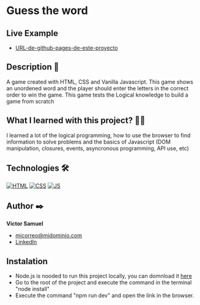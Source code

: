 # Guess the word

## Live Example
- [URL-de-github-pages-de-este-proyecto](https://victoresamuel.github.io/Guess-the-word-game/)

## Description 📑

A game created with HTML, CSS and Vanilla Javascript. This game shows an unordened word and the player should enter the letters in the correct order to win the game.
This game tests the Logical knowledge to build a game from scratch

## What I learned with this project? 🙇🏻 

I learned a lot of the logical programming, how to use the browser to find information to solve problems and the basics of Javascript (DOM manipulation, closures, events, asyncronous programming, API use, etc)

## Technologies 🛠
<!-- Iconos sacados de: https://github.com/hendrasob/badges/blob/master/README.md y https://github.com/alexandresanlim/Badges4-README.md-Profile -->
[![HTML](https://img.shields.io/badge/HTML5-E34F26?style=for-the-badge&logo=html5&logoColor=white)](https://es.wikipedia.org/wiki/HTML5)
[![CSS](https://img.shields.io/badge/CSS3-1572B6?style=for-the-badge&logo=css3&logoColor=white)](https://es.wikipedia.org/wiki/CSS)
[![JS](https://img.shields.io/badge/JavaScript-F7DF1E?style=for-the-badge&logo=javascript&logoColor=black)](https://es.wikipedia.org/wiki/JavaScript)

## Author ✒️
**Victor Samuel**

* [micorreo@midominio.com](victoress18@gmail.com)
* [LinkedIn](www.linkedin.com/in/victoresamuel)

## Instalation

* Node.js is nooded to run this project locally, you can domnload it [here](https://nodejs.org/en)
* Go to the root of the project and execute the command in the terminal "node install"
* Execute the command "npm run dev" and open the link in the browser.
